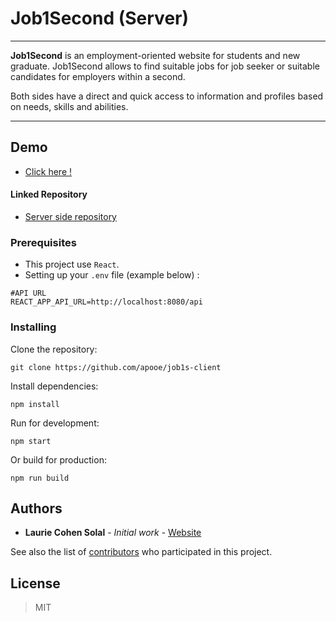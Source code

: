 #  Job1Second (Server)


---
**Job1Second** is an employment-oriented website for students and new graduate. Job1Second allows to find suitable jobs for job seeker or suitable candidates for employers within a second.


Both sides have a direct and quick access to information and profiles based on needs, skills and abilities.

---

## Demo
- <a href="http://job1s.s3-website.eu-central-1.amazonaws.com" target="_blank">Click here !</a>

#### Linked Repository
- <a href="https://github.com/apooe/job1s-server" target="_blank"/>Server side repository</a> 

### Prerequisites
* This project use `React`.
* Setting up your `.env` file (example below) :
```.env
#API URL
REACT_APP_API_URL=http://localhost:8080/api
```

### Installing

Clone the repository:
```
git clone https://github.com/apooe/job1s-client
```

Install dependencies:
```
npm install
```

Run for development:

```
npm start
```

Or build for production:

```
npm run build
```

## Authors

* **Laurie Cohen Solal** - *Initial work* - [Website](https://lauriecs.com/)

See also the list of [contributors](https://github.com/apooe/job1s-client) who participated in this project.

## License
> 
>MIT
> 
